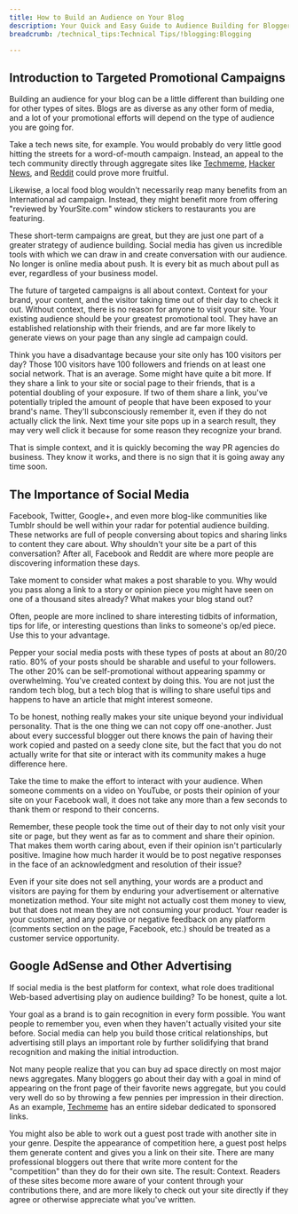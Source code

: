 ```yaml
---
title: How to Build an Audience on Your Blog
description: Your Quick and Easy Guide to Audience Building for Bloggers.
breadcrumb: /technical_tips:Technical Tips/!blogging:Blogging

---
```


Introduction to Targeted Promotional Campaigns
-----

Building an audience for your blog can be a little different than building one for other types of sites. Blogs are as diverse as any other form of media, and a lot of your promotional efforts will depend on the type of audience you are going for.

Take a tech news site, for example. You would probably do very little good hitting the streets for a word-of-mouth campaign. Instead, an appeal to the tech community directly through aggregate sites like [Techmeme][techmeme], [Hacker News][hacker], and [Reddit][reddit] could prove more fruitful.

Likewise, a local food blog wouldn't necessarily reap many benefits from an International ad campaign. Instead, they might benefit more from offering "reviewed by YourSite.com" window stickers to restaurants you are featuring.

These short-term campaigns are great, but they are just one part of a greater strategy of audience building. Social media has given us incredible tools with which we can draw in and create conversation with our audience. No longer is online media about push. It is every bit as much about pull as ever, regardless of your business model.

The future of targeted campaigns is all about context. Context for your brand, your content, and the visitor taking time out of their day to check it out. Without context, there is no reason for anyone to visit your site. Your existing audience should be your greatest promotional tool. They have an established relationship with their friends, and are far more likely to generate views on your page than any single ad campaign could.

Think you have a disadvantage because your site only has 100 visitors per day? Those 100 visitors have 100 followers and friends on at least one social network. That is an average. Some might have quite a bit more. If they share a link to your site or social page to their friends, that is a potential doubling of your exposure. If two of them share a link, you've potentially tripled the amount of people that have been exposed to your brand's name. They'll subconsciously remember it, even if they do not actually click the link. Next time your site pops up in a search result, they may very well click it because for some reason they recognize your brand.

That is simple context, and it is quickly becoming the way PR agencies do business. They know it works, and there is no sign that it is going away any time soon.

The Importance of Social Media
-----

Facebook, Twitter, Google+, and even more blog-like communities like Tumblr should be well within your radar for potential audience building. These networks are full of people conversing about topics and sharing links to content they care about. Why shouldn't your site be a part of this conversation? After all, Facebook and Reddit are where more people are discovering information these days.

Take moment to consider what makes a post sharable to you. Why would you pass along a link to a story or opinion piece you might have seen on one of a thousand sites already? What makes your blog stand out?

Often, people are more inclined to share interesting tidbits of information, tips for life, or interesting questions than links to someone's op/ed piece. Use this to your advantage. 

Pepper your social media posts with these types of posts at about an 80/20 ratio. 80% of your posts should be sharable and useful to your followers. The other 20% can be self-promotional without appearing spammy or overwhelming. You've created context by doing this. You are not just the random tech blog, but a tech blog that is willing to share useful tips and happens to have an article that might interest someone.

To be honest, nothing really makes your site unique beyond your individual personality. That is the one thing we can not copy off one-another. Just about every successful blogger out there knows the pain of having their work copied and pasted on a seedy clone site, but the fact that you do not actually write for that site or interact with its community makes a huge difference here.

Take the time to make the effort to interact with your audience. When someone comments on a video on YouTube, or posts their opinion of your site on your Facebook wall, it does not take any more than a few seconds to thank them or respond to their concerns. 

Remember, these people took the time out of their day to not only visit your site or page, but they went as far as to comment and share their opinion. That makes them worth caring about, even if their opinion isn't particularly positive. Imagine how much harder it would be to post negative responses in the face of an acknowledgment and resolution of their issue? 

Even if your site does not sell anything, your words are a product and visitors are paying for them by enduring your advertisement or alternative monetization method. Your site might not actually cost them money to view, but that does not mean they are not consuming your product. Your reader is your customer, and any positive or negative feedback on any platform (comments section on the page, Facebook, etc.) should be treated as a customer service opportunity.

Google AdSense and Other Advertising
-----

If social media is the best platform for context, what role does traditional Web-based advertising play on audience building? To be honest, quite a lot.

Your goal as a brand is to gain recognition in every form possible. You want people to remember you, even when they haven't actually visited your site before. Social media can help you build those critical relationships, but advertising still plays an important role by further solidifying that brand recognition and making the initial introduction.

Not many people realize that you can buy ad space directly on most major news aggregates. Many bloggers go about their day with a goal in mind of appearing on the front page of their favorite news aggregate, but you could very well do so by throwing a few pennies per impression in their direction. As an example, [Techmeme][techmeme] has an entire sidebar dedicated to sponsored links. 

You might also be able to work out a guest post trade with another site in your genre. Despite the appearance of competition here, a guest post helps them generate content and gives you a link on their site. There are many professional bloggers out there that write more content for the "competition" than they do for their own site. The result: Context. Readers of these sites become more aware of your content through your contributions there, and are more likely to check out your site directly if they agree or otherwise appreciate what you've written.

[techmeme]: http://techmeme.com
[hacker]: http://hackerne.ws
[reddit]: http://reddit.com